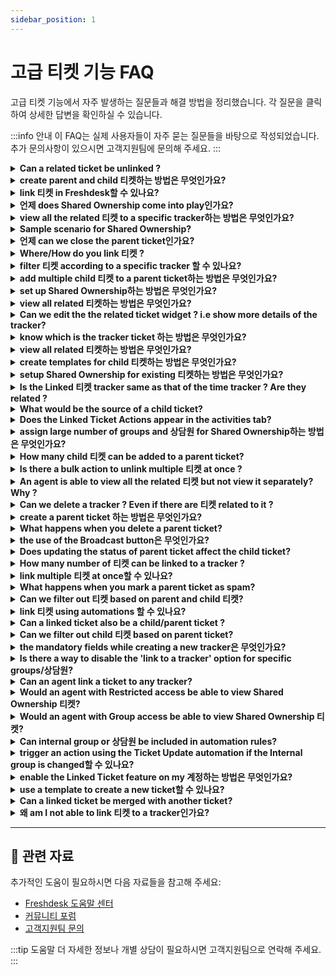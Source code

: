 ```yaml
---
sidebar_position: 1
---
```


# 고급 티켓 기능 FAQ

고급 티켓 기능에서 자주 발생하는 질문들과 해결 방법을 정리했습니다. 각 질문을 클릭하여 상세한 답변을 확인하실 수 있습니다.

:::info 안내
이 FAQ는 실제 사용자들이 자주 묻는 질문들을 바탕으로 작성되었습니다. 추가 문의사항이 있으시면 고객지원팀에 문의해 주세요.
:::

<details>
<summary><strong>Can a related ticket be unlinked ?</strong></summary>

Yes it is possible. To unlink the ticket from the Tracker, Go to **Linked 티켓** and click** Unlink**. This permanently unlinks the ticket from that tracker and CANNOT be undone.![이미지](https://s3.amazonaws.com/cdn.freshdesk.com/data/헬프데스크/attachments/production/50008082321/original/02y8OJhzp0wL5LyM2RIfLFT5optAT689JA.gif?1681213289)

</details>

<details>
<summary><strong>create parent and child 티켓하는 방법은 무엇인가요?</strong></summary>

You may open a ticket, click on ‘Add Child’ and choose between "Using a Template" and "New Child Ticket". The original ticket will become the parent ticket and the child ticket will be created as a new ticket. This feature is available from the Estate 요금제 onwards on Freshdesk.

</details>

<details>
<summary><strong>link 티켓 in Freshdesk할 수 있나요?</strong></summary>

Yes, it is possible. By using trackers ,티켓 can be linked in Freshdesk.

</details>

<details>
<summary><strong>언제 does Shared Ownership come into play인가요?</strong></summary>

When there are multiple 상담원 involved in a single ticket, we could make use of Shared Ownership. Whether it is a 고객 facing agent or an internal agent, all are kept in the loop on any action done within the ticket.

</details>

<details>
<summary><strong>view all the related 티켓 to a specific tracker하는 방법은 무엇인가요?</strong></summary>

Yes, it would be possible to view all the 티켓 linked to a tracker.Here are the steps:Step 1: Filter the 티켓 of tracker type in the Association Type field.Step 2: Select the tracker, the one you wish to view all the related 티켓.Step 3: Click on X Related 티켓 on the right hand side of the page.The list of all the related 티켓 is shown.Here X= Number of related 티켓.However as of now, this information is not available as a metrics with 보고서.

</details>

<details>
<summary><strong>Sample scenario for Shared Ownership?</strong></summary>

A ticket comes from an e-commerce company which has issues relating to a bug as well a query regarding a feature.Query is solved by the 고객 facing agent(Primary agent).Bug is solved by the internal agent(Developer).Shared Ownership helps in dynamically checking the status of work on a single ticket, keeping both the 상담원 in the loop.

</details>

<details>
<summary><strong>언제 can we close the parent ticket인가요?</strong></summary>

A Child Ticket is essentially a subdivision of the Parent Ticket. The Parent Ticket can be closed only if all of its Child 티켓 are either Closed or Resolved.

</details>

<details>
<summary><strong>Where/How do you link 티켓 ?</strong></summary>

Go to the **티켓 Tab > Click on the required ticket > Expand the 'Linked 티켓' panel on the extreme right > Create a new tracker or choose to link it to an existing tracker.**This feature is available only from the** Pro/Garden 요금제 **onwards in Freshdesk.![이미지](https://s3.amazonaws.com/cdn.freshdesk.com/data/헬프데스크/attachments/production/50008082368/original/NbcMcB7LAHSM3Bc9hCY_NBMtaVT-EFNgnQ.gif?1681213449)Click [here](https://지원.freshdesk.com/지원/solutions/articles/224695-setting-up-linked-티켓) to know more about Linked 티켓.

</details>

<details>
<summary><strong>filter 티켓 according to a specific tracker 할 수 있나요?</strong></summary>

No, it is not possible to do so. In order to view all the related 티켓 of that tracker, go to the tracker itself and click on related 티켓.

</details>

<details>
<summary><strong>add multiple child 티켓 to a parent ticket하는 방법은 무엇인가요?</strong></summary>

After creating a new child ticket, click on ’Save and New Child’ to add a new child. You could also click on "Add Child" option within a Parent Ticket to create a new child ticket.

</details>

<details>
<summary><strong>set up Shared Ownership하는 방법은 무엇인가요?</strong></summary>

You would have to install the Shared Ownership App on your 계정 as shown in this [해결책 article](https://지원.freshdesk.com/지원/solutions/articles/224194-enabling-shared-ownership).After this is done, there are two steps involved.**1. Map internal groups to a ticket status:**Go to **관리자 > Workflows > Ticket fields **Excluding the 4 basic statuses of ticket, map the custom statuses under Mapped Internal Groups.참고: Don't forget to include 고객 responded.**2. Set up automation rules to make sure everyone's in the loop:**Go to **관리자 > Workflows > Automations > Ticket updates > New rule****Set up a new automation rule as below:****When an action is performed by**Requester**Involves any of these events**Reply IS sent**On 티켓 with these properties**Status is NOT > Open OR Waiting on Third party OR Waiting on Sellers 팀**Perform these actions:**Set status as > OPENSend 이메일 to Agent > Assigned Agent

</details>

<details>
<summary><strong>view all related 티켓하는 방법은 무엇인가요?</strong></summary>

In the 티켓 list page, the ticket with the separate tag that indicates **Tracker** is the main tracker ticket. Also, it is possible to filter all the tracker 티켓 in the 헬프데스크. This can be done by choosing **T****racker** in the** Association Type dropdown field**.![이미지](https://s3.amazonaws.com/cdn.freshdesk.com/data/헬프데스크/attachments/production/50008082570/original/Rb9R4PaBTlFEeLQ1oQA4s9HAb1OyQ7YtOA.png?1681214393)To view related 티켓,Go to **티켓 **>select the** Tracker ticket** > click on **Related**** 티켓.****![이미지](https://s3.amazonaws.com/cdn.freshdesk.com/data/헬프데스크/attachments/production/50008082503/original/eqhZkkU-mU63zvJidlVrWLevLlvnWMP90A.png?1681214101)**

</details>

<details>
<summary><strong>Can we edit the the related ticket widget ? i.e show more details of the tracker?</strong></summary>

No it is not possible to show more details of the tracker in the widget. In order to get more details of the tracker , the agent can view it separately.

</details>

<details>
<summary><strong>know which is the tracker ticket 하는 방법은 무엇인가요?</strong></summary>

In the 티켓 list page, the ticket with the separate tag that indicates **Tracker** is the main tracker ticket. Also, it is possible to filter all the tracker 티켓 in the 헬프데스크. This can be done by choosing **T****racker** in the** Association Type dropdown field**.![이미지](https://s3.amazonaws.com/cdn.freshdesk.com/data/헬프데스크/attachments/production/50008082570/original/Rb9R4PaBTlFEeLQ1oQA4s9HAb1OyQ7YtOA.png?1681214393)

</details>

<details>
<summary><strong>view all related 티켓하는 방법은 무엇인가요?</strong></summary>

In the 티켓 tab, the 티켓 having the tag Related Ticket are related/linked to a ticket.

</details>

<details>
<summary><strong>create templates for child 티켓하는 방법은 무엇인가요?</strong></summary>

Under **관리자 > Agent Productivity > Ticket Templates > New Template**, you could add a new ticket template and choose "Save and Add Child" to create a template for Parent Ticket. Once this is done, you would be able to add Child Ticket Templates under this Parent Ticket Template.To apply a template to the child ticket click on ‘**Use existing template**’ while creating a new child ticket.

</details>

<details>
<summary><strong>setup Shared Ownership for existing 티켓하는 방법은 무엇인가요?</strong></summary>

On the ticket details page select and update following:- Internal Groups- Internal Agent

</details>

<details>
<summary><strong>Is the Linked 티켓 tracker same as that of the time tracker ? Are they related ?</strong></summary>

No, both the trackers are completely different. The first one is used to link 티켓 which creates a separate tracker ticket.Whereas the latter is used to calculate the amount of time spent on a particular ticket.

</details>

<details>
<summary><strong>What would be the source of a child ticket?</strong></summary>

Since the ticket is created by an agent, the source of the ticket would be phone.

</details>

<details>
<summary><strong>Does the Linked Ticket Actions appear in the activities tab?</strong></summary>

All the activities that are carried out with respect to the ticket are shown in the activities tab. In this case, even when 티켓 are linked to a tracker is shown in the activities tab,

</details>

<details>
<summary><strong>assign large number of groups and 상담원 for Shared Ownership하는 방법은 무엇인가요?</strong></summary>

There are 2 ways to do it.- **Bulk Mode**Select the necessary 티켓 to perform bulk actions.- **Using Scenario Automation**Option to execute a scenario is directly available in the drop down menu.

</details>

<details>
<summary><strong>How many child 티켓 can be added to a parent ticket?</strong></summary>

We can add a maximum of 50 child 티켓 to a parent ticket.

</details>

<details>
<summary><strong>Is there a bulk action to unlink multiple 티켓 at once ?</strong></summary>

No. It is only possible to unlink a ticket in the ticket details page. Multiple unlinks are not available as of now.

</details>

<details>
<summary><strong>An agent is able to view all the related 티켓 but not view it separately? Why ?</strong></summary>

That agent would be having restricted or group access and hence the related 티켓 are out of the agent's scope.To can give the agent access to view 티켓,- Go to **관리자 > Teams > 상담원 > Edit Agent**
- Scroll down to Scope and edit the scope of the agent.![이미지](https://s3.amazonaws.com/cdn.freshdesk.com/data/헬프데스크/attachments/production/50008160291/original/TIFYobjfeUFvt7PXfoX9aZ6tM0TfYTMC9Q.png?1681981895)Learn more about agent scope [here](https://지원.freshdesk.com/en/지원/solutions/articles/50000002804).

</details>

<details>
<summary><strong>Can we delete a tracker ? Even if there are 티켓 related to it ?</strong></summary>

Yes it is possible to delete a tracker.- Go to the **Tracker.**
- Click on the three dots for **More options** and select **Delete.**
- Once you delete a tracker, its related 티켓 will be permanently unlinked which **cannot** be restored.![이미지](https://s3.amazonaws.com/cdn.freshdesk.com/data/헬프데스크/attachments/production/50008159545/original/Dbierwi181NTLNSV3Ysus6SYeV6hp0VLrg.png?1681978661)

</details>

<details>
<summary><strong>create a parent ticket 하는 방법은 무엇인가요?</strong></summary>

**Quick guide to set up Parent Child Ticketing:**- Log in to your Freshdesk 포털 as an 관리자.
- Go to **관리자**** > 지원 Operations > Advanced Ticketing**.
- Enable the toggle for **Parent-Child Ticketing**.
**![이미지](https://s3.amazonaws.com/cdn.freshdesk.com/data/헬프데스크/attachments/production/50014611980/original/XDx7Ns6N2tFvlXc-c5htt4IBVbL1_fG2sA.png?1739862101)**Parent-Child Ticketing will now be enabled in your 계정.To create a parent-child relationship, add a child ticket to any existing or new ticket.![이미지](https://s3.amazonaws.com/cdn.freshdesk.com/data/헬프데스크/attachments/production/50008218906/original/SVLN2BZviELr6OmdDO2_F324WlXPejTnkw.gif?1682592971)

</details>

<details>
<summary><strong>What happens when you delete a parent ticket?</strong></summary>

The parent ticket will be deleted and the associated child 티켓 will be unlinked from the parent ticket.

</details>

<details>
<summary><strong>the use of the Broadcast button은 무엇인가요?</strong></summary>

With all the related 티켓 linked to the Tracker, the 팀 working on it can notify the 상담원 on the progress by using an internal broadcast message.Once the message is broadcasted on the Tracker ticket, it would be relayed on all the related 티켓 automatically. This broadcast message would be visible only to 상담원 on the 계정.-
To broadcast an internal message to 상담원 who are assigned to related 티켓, click on **Broadcast**.**참고:** Only 상담원 who have access to the Tracker ticket will be able to send a broadcast message.- Enter the message and click Broadcast. The message will be sent to all the related 티켓 that are linked with the Tracker.![이미지](https://s3.amazonaws.com/cdn.freshdesk.com/data/헬프데스크/attachments/production/50008160392/original/dBoFEUUFs7c85TkDWLle35uhswqkX9ByaA.gif?1681982296)The broadcast message will be added to any new 티켓 linked to the Tracker. At any point of time, any related ticket will only have the last broadcasted message. That is, if a new message is broadcasted, it will replace the existing message with the new one. The 상담원 can include the message in their replies on the related 티켓 using the **Insert this message into reply** option**참고:** When a message is broadcasted from the Tracker ticket, a hardcoded 이메일 notification will be sent to the assigned agent and the [watcher(s)](https://지원.freshdesk.com/지원/solutions/articles/37560-monitoring-중요-티켓-by-becoming-a-watcher-) added on the related 티켓.

</details>

<details>
<summary><strong>Does updating the status of parent ticket affect the child ticket?</strong></summary>

No, changing the status of the parent ticket will not impact the status of the child 티켓. However, if you wish to achieve this, you can utilize an automation rule. Here is a sample automation rule summary -![이미지](https://s3.amazonaws.com/cdn.freshdesk.com/data/헬프데스크/attachments/production/50008678782/original/mY2_Ecv8_bs1P_gnr9kACXz4Tv4GJI_CxQ.png?1687347180)

</details>

<details>
<summary><strong>How many number of 티켓 can be linked to a tracker ?</strong></summary>

To a single tracker, a maximum of 300 티켓 can be linked to it.

</details>

<details>
<summary><strong>link multiple 티켓 at once할 수 있나요?</strong></summary>

To link multiple 티켓, we have to goto the ticket details page separately of each ticket and link them individually to a tracker. As of now there is no option under Bulk Actions to carry out this function.

</details>

<details>
<summary><strong>What happens when you mark a parent ticket as spam?</strong></summary>

The child 티켓 associated with the parent ticket will be unlinked and the changes cannot be restored. However, the child 티켓 would not be marked as spam.

</details>

<details>
<summary><strong>Can we filter out 티켓 based on parent and child 티켓?</strong></summary>

Yes, we can filter out 티켓 based on parent and child 티켓.- Go to** 티켓**.
- Under the **Filters section** on the left hand side, click on **Association Type**.
- Select the type of association as **Parent or Child** to filter out the corresponding 티켓.![이미지](https://s3.amazonaws.com/cdn.freshdesk.com/data/헬프데스크/attachments/production/50008160690/original/YBx8VYi-VxUpEaAl6xWDWLTLKEgnAl-Y0A.png?1681983393)

</details>

<details>
<summary><strong>link 티켓 using automations 할 수 있나요?</strong></summary>

No. 티켓 cannot be linked to trackers by using any of the four automations.

</details>

<details>
<summary><strong>Can a linked ticket also be a child/parent ticket ?</strong></summary>

No, 티켓 can be associated via trackers or the parent-child method, but not both.

</details>

<details>
<summary><strong>Can we filter out child 티켓 based on parent ticket?</strong></summary>

No, you cannot filter out child 티켓 based on the parent ticket. However, you can go to the parent ticket and view the child 티켓 associated with it.

</details>

<details>
<summary><strong>the mandatory fields while creating a new tracker은 무엇인가요?</strong></summary>

Two fields are mandatory while creating a new tracker :1. **Requester field** -
The agent creating the tracker ticket is also the requester.There is an option for the agent to create the tracker under their name or the name of one of their colleagues.![이미지](https://s3.amazonaws.com/cdn.freshdesk.com/data/헬프데스크/attachments/production/50008676240/original/cRimC_yjTCaTKLz6xk5iVs-ViH5EKrfgHg.png?1687336095)2. **Subject field** - This defines the name/description of the tracker.If there are any additional fields designated as mandatory under the 관리자 > Ticket fields section, those fields should also be filled in to create a tracker.

</details>

<details>
<summary><strong>Is there a way to disable the 'link to a tracker' option for specific groups/상담원?</strong></summary>

You can create a custom role and manage the **Ticket** access for the 상담원 assigned to the role under **Permissions.**To disable the option for 상담원 to link 티켓,- Go to **관리자 > Teams > Roles **
- Create a **New Role **or click **Edit **next to an existing custom role.
- Scroll down to **Permissions.**
- Under the 티켓 tab, uncheck the box next to **Create a linked ticket.**![이미지](https://s3.amazonaws.com/cdn.freshdesk.com/data/헬프데스크/attachments/production/50008160952/original/mJCRH2QV4LV1taceyTdzCWShoLGBd8EnmA.png?1681984502)You can now, assign this role to all the 상담원 who should not have access to create linked 티켓.

</details>

<details>
<summary><strong>Can an agent link a ticket to any tracker?</strong></summary>

An agent can only link 티켓 to a tracker that are present in his/her scope. So, if an agent has group/restricted access he/she wont be able to view all the trackers that are present in the 헬프데스크.

</details>

<details>
<summary><strong>Would an agent with Restricted access be able to view Shared Ownership 티켓?</strong></summary>

When the agent has restricted access, still he would be able to see 티켓 assigned to him as an internal agent even if he is not the assigned agent on the ticket.

</details>

<details>
<summary><strong>Would an agent with Group access be able to view Shared Ownership 티켓?</strong></summary>

When an agent has group access, he will have access to the 티켓 which have the internal group assigned as the agent’s group even though the ticket belongs to a different group.

</details>

<details>
<summary><strong>Can internal group or 상담원 be included in automation rules?</strong></summary>

Internal groups or 상담원 can be set in the Conditions and Actions in automation rules that run on ticket creation or ticket updates.

</details>

<details>
<summary><strong>trigger an action using the Ticket Update automation if the Internal group is changed할 수 있나요?</strong></summary>

Within the Ticket Update automation rule, the Internal group can be included in the Conditions and Actions sections, but it is not possible to trigger an Event specifically when the internal group is changed.

</details>

<details>
<summary><strong>enable the Linked Ticket feature on my 계정하는 방법은 무엇인가요?</strong></summary>

To enable Linked 티켓,Go to **관리자>지원 operation>Advanced ticketing> **toggle on** Linked 티켓****![이미지](https://s3.amazonaws.com/cdn.freshdesk.com/data/헬프데스크/attachments/production/50008161191/original/gJ5yCAjOibRrFXCrBilcySKTavEOr2KxqA.png?1681985565)**

</details>

<details>
<summary><strong>use a template to create a new ticket할 수 있나요?</strong></summary>

We understand that you might want to create 티켓 on-the-go.
Freshdesk allows you to create templates from **관리자  > Agent Productivity > Ticket Templates**. These templates can be used while creating a ticket from the **“Select a template”** option.[This](https://지원.freshdesk.com/지원/solutions/articles/220141-creating-and-using-ticket-templates) article will give you more details on its usage.

</details>

<details>
<summary><strong>Can a linked ticket be merged with another ticket?</strong></summary>

Yes, you can merge 티켓 to a ticket linked to a tracker.

</details>

<details>
<summary><strong>왜 am I not able to link 티켓 to a tracker인가요?</strong></summary>

A ticket cannot be linked to a tracker when any of the following is true :- When the **mandatory or required ticket fields are not filled** in for a ticket, the ticket cannot be linked to a tracker. Make sure all the mandatory ticket fields are filled in for a ticket before linking it to a tracker ticket.- When the ticket is **already associated with a parent or a child ticket**, it will not be possible to link such 티켓 to a tracker.- When a ticket is **merged with another ticket**. The primary ticket which is closed will not have the Linked 티켓 option. In those cases, please use the secondary ticket for linking it to a tracker.

</details>

---

## 🔗 관련 자료

추가적인 도움이 필요하시면 다음 자료들을 참고해 주세요:

- [Freshdesk 도움말 센터](https://support.freshdesk.com)
- [커뮤니티 포럼](https://community.freshworks.com)
- [고객지원팀 문의](mailto:support@freshdesk.com)

:::tip 도움말
더 자세한 정보나 개별 상담이 필요하시면 고객지원팀으로 연락해 주세요.
:::
